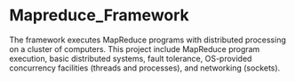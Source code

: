 # Mapreduce_Framework
The framework executes MapReduce programs with distributed processing on a cluster of computers. This project include MapReduce program execution, basic distributed systems, fault tolerance, OS-provided concurrency facilities (threads and processes), and networking (sockets).
